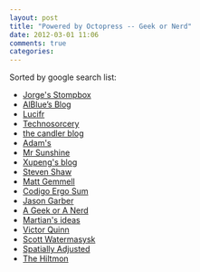 ```yaml
---
layout: post
title: "Powered by Octopress -- Geek or Nerd"
date: 2012-03-01 11:06
comments: true
categories: 
---
```


Sorted by google search list:

* [Jorge's Stompbox](http://www.jorgecastro.org)
* [AlBlue’s Blog](http://alblue.bandlem.com)
* [Lucifr](http://lucifr.com)
* [Technosorcery](http://technosorcery.net)
* [the candler blog](http://www.candlerblog.com)
* [Adam's](http://adam8157.info)    <!--more-->
* [Mr Sunshine](http://xoyo.name)
* [Xupeng's blog](http://blog.xupeng.me)
* [Steven Shaw](http://steshaw.org)
* [Matt Gemmell](http://mattgemmell.com)
* [Codigo Ergo Sum](http://codigoergosum.com)
* [Jason Garber](http://jasongarber.com)
* [A Geek or A Nerd](https://lowstz.org)
* [Martian's ideas](http://blog.4321.la)
* [Victor Quinn](http://victorquinn.com)
* [Scott Watermasysk](http://www.scottw.com)
* [Spatially Adjusted](http://spatiallyadjusted.com)
* [The Hiltmon](http://hiltmon.com)